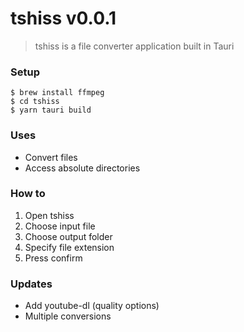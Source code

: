 # tshiss v0.0.1
> tshiss is a file converter application built in Tauri
### Setup
```
$ brew install ffmpeg
$ cd tshiss
$ yarn tauri build
```

### Uses
- Convert files
- Access absolute directories

### How to
1. Open tshiss
2. Choose input file
3. Choose output folder
4. Specify file extension
5. Press confirm

### Updates 
- Add youtube-dl (quality options)
- Multiple conversions
